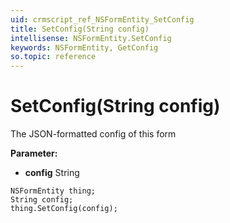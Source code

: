 ```yaml
---
uid: crmscript_ref_NSFormEntity_SetConfig
title: SetConfig(String config)
intellisense: NSFormEntity.SetConfig
keywords: NSFormEntity, GetConfig
so.topic: reference
---
```


# SetConfig(String config)

The JSON-formatted config of this form

**Parameter:** 
* **config** String

```crmscript
NSFormEntity thing;
String config;
thing.SetConfig(config);
```

